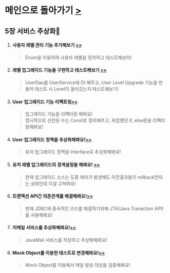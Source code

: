 
<h1>메인으로 돌아가기 <a href="https://github.com/EungyuCho/toby_spring_pract">></a></h1>
<h2>5장 서비스 추상화🦰</h2>
<ol>
    <li>
        <h4>사용자 레벨 관리 기능 추가해보기  <a href="https://github.com/EungyuCho/toby_spring_pract/commit/6aa2853e437060e9d5f835409a73044653439a3a">>></a></h4>
        <BlockQuote>
           Enum을 이용하여 사용자 레벨을 정의하고 테스트해보자!
        </BlockQuote>
    </li>
    <li>
        <h4>레벨 업그레이드 기능을 구현하고 테스트해보기  <a href="https://github.com/EungyuCho/toby_spring_pract/commit/c319fce17e3dc3c0c41fcd9f4dbc6c8a1c45eb36">>></a></h4>
        <BlockQuote>
           UserDao를 UserService에 DI 해주고, User Level Upgrade 기능을 만들어 테스트 시 Level이 올라갔는지 테스트해보기!
        </BlockQuote>
    </li>
    <li>
        <h4>User 업그레이드 기능 리팩토링<a href="https://github.com/EungyuCho/toby_spring_pract/commit/a0ee4b02abd1c33ea8d1bc0a20c3bd2f1b1b8927">>></a></h4>
        <BlockQuote>
            업그레이드 기능을 리팩터링 해봐요!<br>
            명시적으로 선언된 수는 Const로 정의해주고, 복잡했던 if, else문을 리팩터링해봐요!
        </BlockQuote>
    </li>    
    <li>
        <h4>User 업그레이드 정책을 추상화해봐요!<a href="https://github.com/EungyuCho/toby_spring_pract/commit/7cfb99cf27efbaaafcbdd116479796568f4c60fb">>></a></h4>
        <BlockQuote>
            유저 업그레이드 정책을 interface로 추상화해봐요!<br>
        </BlockQuote>
    </li> 
    <li>
        <h4>유저 레벨 업그레이드의 경계설정을 해봐요! <a href="https://github.com/EungyuCho/toby_spring_pract/commit/4e7ca200544cc5d596da65c03c4516f514e7f1bb">>></a></h4>
        <BlockQuote>
            현재 업그레이드 소스는 도중 에러가 발생해도 이전결과들이 rollback안되는 상태인데 이걸 고쳐봐요!<br>
        </BlockQuote>
    </li> 
    <li>
        <h4>트랜잭션 API간 의존관계를 해결해봐요!<a href="https://github.com/EungyuCho/toby_spring_pract/commit/bcb1f30342aaf1fbf0eaacb31875a7d94555396f">>></a></h4>
        <BlockQuote>
            현재 JDBC에 종속적인 코드를 해결하기위해 JTA(Java Tranaction API)를 사용해봐요!<br>
        </BlockQuote>
    </li>    
    <li>
        <h4>이메일 서비스를 추상화해봐요!<a href="https://github.com/EungyuCho/toby_spring_pract/commit/1e39862cc66f39eb5d7192b462fd0e8360e9c946">>></a></h4>
        <BlockQuote>
            JavaMail 서비스를 작성하고 추상화해봐요!<br>
        </BlockQuote>
    </li>    
    <li>
        <h4>Mock Object를 이용한 테스트로 변경해봐요!<a href="https://github.com/EungyuCho/toby_spring_pract/commit/a5cb506e7fbc40bdd22d97e941ca24aca4986afe">>></a></h4>
        <BlockQuote>
            Mock Object를 이용해서 메일 발송 대상을 검증해봐요!<br>
        </BlockQuote>
    </li>    
</ol>

